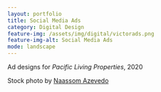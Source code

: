 ```yaml
---
layout: portfolio
title: Social Media Ads
category: Digital Design
feature-img: /assets/img/digital/victorads.png
feature-img-alt: Social Media Ads
mode: landscape
---
```


Ad designs for *Pacific Living Properties*, 2020

Stock photo by [Naassom Azevedo](https://unsplash.com/@naassomz1)

